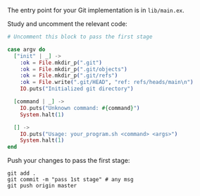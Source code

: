 The entry point for your Git implementation is in `lib/main.ex`.

Study and uncomment the relevant code: 

```elixir
# Uncomment this block to pass the first stage

case argv do
  ["init" | _] ->
    :ok = File.mkdir_p(".git")
    :ok = File.mkdir_p(".git/objects")
    :ok = File.mkdir_p(".git/refs")
    :ok = File.write(".git/HEAD", "ref: refs/heads/main\n")
    IO.puts("Initialized git directory")

  [command | _] ->
    IO.puts("Unknown command: #{command}")
    System.halt(1)

  [] ->
    IO.puts("Usage: your_program.sh <command> <args>")
    System.halt(1)
end
```

Push your changes to pass the first stage:

```
git add .
git commit -m "pass 1st stage" # any msg
git push origin master
```

